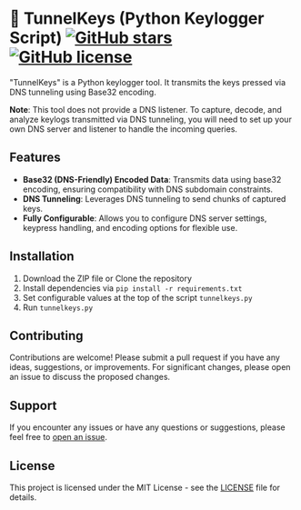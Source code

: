 # 📝 TunnelKeys (Python Keylogger Script) [![GitHub stars](https://img.shields.io/github/stars/PetrisGR/TunnelKeys.svg)](https://github.com/PetrisGR/TunnelKeys/stargazers) [![GitHub license](https://img.shields.io/github/license/PetrisGR/TunnelKeys.svg)](https://github.com/PetrisGR/TunnelKeys/blob/master/LICENSE)

"TunnelKeys" is a Python keylogger tool. It transmits the keys pressed via DNS tunneling using Base32 encoding.

**Note**: This tool does not provide a DNS listener. To capture, decode, and analyze keylogs transmitted via DNS tunneling, you will need to set up your own DNS server and listener to handle the incoming queries.

## Features

- **Base32 (DNS-Friendly) Encoded Data**: Transmits data using base32 encoding, ensuring compatibility with DNS subdomain constraints.
- **DNS Tunneling**: Leverages DNS tunneling to send chunks of captured keys.
- **Fully Configurable**: Allows you to configure DNS server settings, keypress handling, and encoding options for flexible use.

## Installation

1. Download the ZIP file or Clone the repository
2. Install dependencies via `pip install -r requirements.txt`
3. Set configurable values at the top of the script `tunnelkeys.py`
3. Run `tunnelkeys.py`

## Contributing

Contributions are welcome! Please submit a pull request if you have any ideas, suggestions, or improvements. For significant changes, please open an issue to discuss the proposed changes.

## Support

If you encounter any issues or have any questions or suggestions, please feel free to [open an issue](https://github.com/PetrisGR/TunnelKeys/issues).

## License

This project is licensed under the MIT License - see the [LICENSE](https://github.com/PetrisGR/TunnelKeys/LICENSE) file for details.
